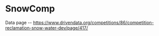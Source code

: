 # SnowComp

Data page -- https://www.drivendata.org/competitions/86/competition-reclamation-snow-water-dev/page/417/
